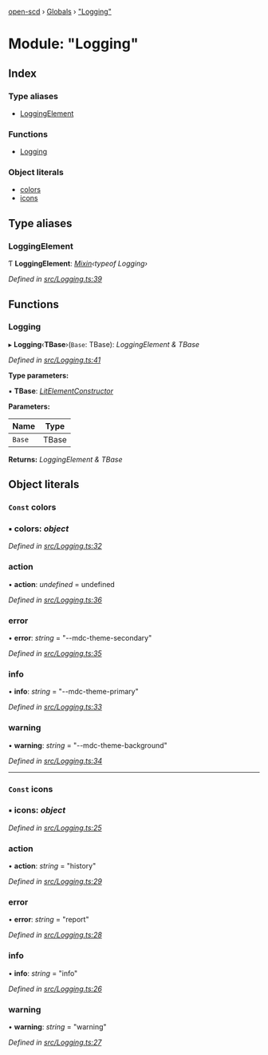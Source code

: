 [open-scd](../README.md) › [Globals](../globals.md) › ["Logging"](_logging_.md)

# Module: "Logging"

## Index

### Type aliases

* [LoggingElement](_logging_.md#loggingelement)

### Functions

* [Logging](_logging_.md#logging)

### Object literals

* [colors](_logging_.md#const-colors)
* [icons](_logging_.md#const-icons)

## Type aliases

###  LoggingElement

Ƭ **LoggingElement**: *[Mixin](_foundation_.md#mixin)‹typeof Logging›*

*Defined in [src/Logging.ts:39](https://github.com/openscd/open-scd/blob/a86044f/src/Logging.ts#L39)*

## Functions

###  Logging

▸ **Logging**‹**TBase**›(`Base`: TBase): *LoggingElement & TBase*

*Defined in [src/Logging.ts:41](https://github.com/openscd/open-scd/blob/a86044f/src/Logging.ts#L41)*

**Type parameters:**

▪ **TBase**: *[LitElementConstructor](_foundation_.md#litelementconstructor)*

**Parameters:**

Name | Type |
------ | ------ |
`Base` | TBase |

**Returns:** *LoggingElement & TBase*

## Object literals

### `Const` colors

### ▪ **colors**: *object*

*Defined in [src/Logging.ts:32](https://github.com/openscd/open-scd/blob/a86044f/src/Logging.ts#L32)*

###  action

• **action**: *undefined* = undefined

*Defined in [src/Logging.ts:36](https://github.com/openscd/open-scd/blob/a86044f/src/Logging.ts#L36)*

###  error

• **error**: *string* = "--mdc-theme-secondary"

*Defined in [src/Logging.ts:35](https://github.com/openscd/open-scd/blob/a86044f/src/Logging.ts#L35)*

###  info

• **info**: *string* = "--mdc-theme-primary"

*Defined in [src/Logging.ts:33](https://github.com/openscd/open-scd/blob/a86044f/src/Logging.ts#L33)*

###  warning

• **warning**: *string* = "--mdc-theme-background"

*Defined in [src/Logging.ts:34](https://github.com/openscd/open-scd/blob/a86044f/src/Logging.ts#L34)*

___

### `Const` icons

### ▪ **icons**: *object*

*Defined in [src/Logging.ts:25](https://github.com/openscd/open-scd/blob/a86044f/src/Logging.ts#L25)*

###  action

• **action**: *string* = "history"

*Defined in [src/Logging.ts:29](https://github.com/openscd/open-scd/blob/a86044f/src/Logging.ts#L29)*

###  error

• **error**: *string* = "report"

*Defined in [src/Logging.ts:28](https://github.com/openscd/open-scd/blob/a86044f/src/Logging.ts#L28)*

###  info

• **info**: *string* = "info"

*Defined in [src/Logging.ts:26](https://github.com/openscd/open-scd/blob/a86044f/src/Logging.ts#L26)*

###  warning

• **warning**: *string* = "warning"

*Defined in [src/Logging.ts:27](https://github.com/openscd/open-scd/blob/a86044f/src/Logging.ts#L27)*

